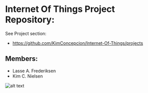 # Internet Of Things Project Repository:
See Project section:
- https://github.com/KimConcepcion/Internet-Of-Things/projects

## Members:
- Lasse A. Frederiksen
- Kim C. Nielsen

![alt text](https://shop13030.hstatic.dk/upload_dir/shop/13774-01_16.w610.h610.fill.jpg)
